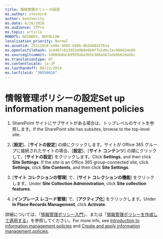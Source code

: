 ```yaml
---
title: 情報管理ポリシーの設定
ms.author: stevhord
author: bentoncity
ms.date: 6/26/2018
ms.audience: ITPro
ms.topic: article
ROBOTS: NOINDEX, NOFOLLOW
localization_priority: Normal
ms.assetid: 253110c8-ed8e-4485-b40b-0b344843762a
ms.openlocfilehash: 3c4487c613d53e8b0e6b8f7a146c2ac988424e89
ms.sourcegitcommit: 1d98db8acb9959aba3b5e308a567ade6b62da56c
ms.translationtype: HT
ms.contentlocale: ja-JP
ms.lasthandoff: 08/22/2019
ms.locfileid: "36550016"
---
```

# <a name="set-up-information-management-policies"></a><span data-ttu-id="a8450-102">情報管理ポリシーの設定</span><span class="sxs-lookup"><span data-stu-id="a8450-102">Set up information management policies</span></span>

1. <span data-ttu-id="a8450-103">SharePoint サイトにサブサイトがある場合は、トップレベルのサイトを参照します。</span><span class="sxs-lookup"><span data-stu-id="a8450-103">If the SharePoint site has subsites, browse to the top-level site.</span></span>
    
2. <span data-ttu-id="a8450-p101">[**設定**]、[**サイトの設定**] の順にクリックします。サイトが Office 365 グループに接続されたサイトの場合、[**設定**]、[**サイト コンテンツ**] の順にクリックして、[**サイトの設定**] をクリックします。</span><span class="sxs-lookup"><span data-stu-id="a8450-p101">Click **Settings**, and then click **Site Settings**. If the site is an Office 365 group-connected site, click **Settings**, click **Site Contents**, and then click **Site Settings**.</span></span>
    
3. <span data-ttu-id="a8450-106">[**サイト コレクションの管理**] で、[**サイト コレクションの機能**] をクリックします。</span><span class="sxs-lookup"><span data-stu-id="a8450-106">Under **Site Collection Administration**, click **Site collection features**.</span></span>
    
4. <span data-ttu-id="a8450-107">[**インプレース レコード管理**] で、[**アクティブ化**] をクリックします。</span><span class="sxs-lookup"><span data-stu-id="a8450-107">Under **In Place Records Management**, click **Activate**.</span></span>
    
<span data-ttu-id="a8450-108">詳細については、「[情報管理ポリシー入門](https://go.microsoft.com/fwlink/?linkid=404239)」、または「[情報管理ポリシーを作成して適用する](https://go.microsoft.com/fwlink/?linkid=2003916)」を参照してください。</span><span class="sxs-lookup"><span data-stu-id="a8450-108">For more info, see [Introduction to information management policies](https://go.microsoft.com/fwlink/?linkid=404239) and [Create and apply information management policies](https://go.microsoft.com/fwlink/?linkid=2003916).</span></span>
  

